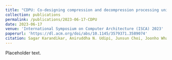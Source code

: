 ```yaml
---
title: "CDPU: Co-designing compression and decompression processing units for hyperscale systems"
collection: publications
permalink: /publications/2023-06-17-CDPU
date: 2023-06-17
venue: 'International Symposium on Computer Architecture (ISCA) 2023'
paperurl: 'https://dl.acm.org/doi/abs/10.1145/3579371.3589074'
citation: Sagar Karandikar, Aniruddha N. Udipi, Junsun Choi, Joonho Whangbo, Jerry Zhao, Svilen Kanev, Edwin Lim, Jyrki Alakuijala, Vrishab Madduri, Yakun Sophia Shao, Borivoje Nikolić, Krste Asanović, Parthasarathy Ranganathan
---
```


Placeholder text.

